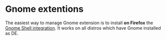 # Gnome extentions

The easiest way to manage Gnome extension is to install **on Firefox** the [Gnome Shell integration](https://gnome.pages.gitlab.gnome.org/gnome-browser-integration/pages/installation-guide.html). It works on all distros which have Gnome installed as DE.